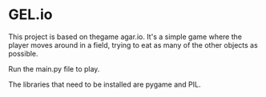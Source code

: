 # GEL.io

This project is based on thegame agar.io. It's a simple game where the player moves around in a field, trying to eat as many of the other objects as possible.

Run the main.py file to play.

The libraries that need to be installed are pygame and PIL.
